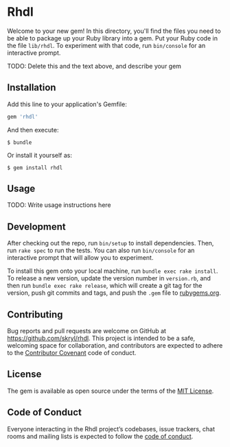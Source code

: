 # Rhdl

Welcome to your new gem! In this directory, you'll find the files you need to be able to package up your Ruby library into a gem. Put your Ruby code in the file `lib/rhdl`. To experiment with that code, run `bin/console` for an interactive prompt.

TODO: Delete this and the text above, and describe your gem

## Installation

Add this line to your application's Gemfile:

```ruby
gem 'rhdl'
```

And then execute:

    $ bundle

Or install it yourself as:

    $ gem install rhdl

## Usage

TODO: Write usage instructions here

## Development

After checking out the repo, run `bin/setup` to install dependencies. Then, run `rake spec` to run the tests. You can also run `bin/console` for an interactive prompt that will allow you to experiment.

To install this gem onto your local machine, run `bundle exec rake install`. To release a new version, update the version number in `version.rb`, and then run `bundle exec rake release`, which will create a git tag for the version, push git commits and tags, and push the `.gem` file to [rubygems.org](https://rubygems.org).

## Contributing

Bug reports and pull requests are welcome on GitHub at https://github.com/skryl/rhdl. This project is intended to be a safe, welcoming space for collaboration, and contributors are expected to adhere to the [Contributor Covenant](http://contributor-covenant.org) code of conduct.

## License

The gem is available as open source under the terms of the [MIT License](https://opensource.org/licenses/MIT).

## Code of Conduct

Everyone interacting in the Rhdl project’s codebases, issue trackers, chat rooms and mailing lists is expected to follow the [code of conduct](https://github.com/skryl/rhdl/blob/master/CODE_OF_CONDUCT.md).
